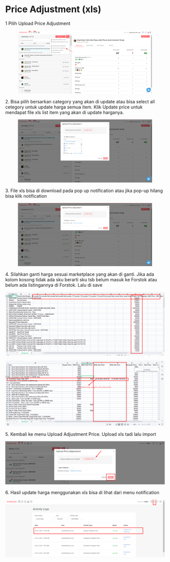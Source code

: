 # Price Adjustment (xls)

1 Pilih Upload Price Adjustment

<figure><img src="../../.gitbook/assets/image (70).png" alt=""><figcaption></figcaption></figure>

2\. Bisa pilih bersarkan category yang akan di update atau bisa select all cetegory untuk update harga semua item. Klik Update price untuk mendapat file xls list item yang akan di update harganya.

<figure><img src="../../.gitbook/assets/image (45).png" alt=""><figcaption></figcaption></figure>

3\. File xls bisa di download pada pop up notification atau jika pop-up hilang bisa klik notification

<figure><img src="../../.gitbook/assets/image (49).png" alt=""><figcaption></figcaption></figure>

4\. Silahkan ganti harga sesuai marketplace yang akan di ganti. Jika ada kolom kosong tidak ada sku berarti sku tsb belum masuk ke Forstok atau belum ada listingannya di Forstok. Lalu di save

![](<../../.gitbook/assets/image (435).png>)

![](<../../.gitbook/assets/image (444) (1) (1).png>)

5\. Kembali ke menu Upload Adjustment Price. Upload xls tadi lalu import

![](<../../.gitbook/assets/image (434).png>)

6\. Hasil update harga menggunakan xls bisa di lihat dari menu notification

![](<../../.gitbook/assets/image (437).png>)

